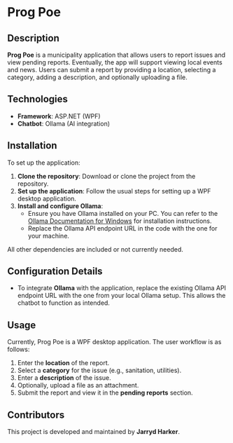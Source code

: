 # Prog Poe

## Description

**Prog Poe** is a municipality application that allows users to report issues and view pending reports. Eventually, the app will support viewing local events and news. Users can submit a report by providing a location, selecting a category, adding a description, and optionally uploading a file.

## Technologies

- **Framework**: ASP.NET (WPF)
- **Chatbot**: Ollama (AI integration)

## Installation

To set up the application:

1. **Clone the repository**: Download or clone the project from the repository.
2. **Set up the application**: Follow the usual steps for setting up a WPF desktop application.
3. **Install and configure Ollama**: 
   - Ensure you have Ollama installed on your PC. You can refer to the [Ollama Documentation for Windows](https://github.com/ollama/ollama/blob/main/docs/windows.md) for installation instructions.
   - Replace the Ollama API endpoint URL in the code with the one for your machine.
   
All other dependencies are included or not currently needed.

## Configuration Details

- To integrate **Ollama** with the application, replace the existing Ollama API endpoint URL with the one from your local Ollama setup. This allows the chatbot to function as intended.

## Usage

Currently, Prog Poe is a WPF desktop application. The user workflow is as follows:

1. Enter the **location** of the report.
2. Select a **category** for the issue (e.g., sanitation, utilities).
3. Enter a **description** of the issue.
4. Optionally, upload a file as an attachment.
5. Submit the report and view it in the **pending reports** section.

## Contributors

This project is developed and maintained by **Jarryd Harker**.
